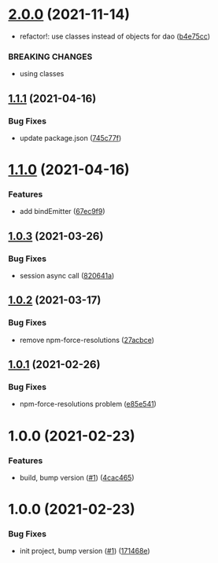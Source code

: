 # [2.0.0](https://github.com/beecode-rs/msh-node-session/compare/v1.1.1...v2.0.0) (2021-11-14)


* refactor!: use classes instead of objects for dao ([b4e75cc](https://github.com/beecode-rs/msh-node-session/commit/b4e75cc6e5537380ed666ff569b41c9601c3983c))


### BREAKING CHANGES

* using classes

## [1.1.1](https://github.com/beecode-rs/msh-node-session/compare/v1.1.0...v1.1.1) (2021-04-16)


### Bug Fixes

* update package.json ([745c77f](https://github.com/beecode-rs/msh-node-session/commit/745c77fe8b9a4afb13d77a7f726f746786d4a753))

# [1.1.0](https://github.com/beecode-rs/msh-node-session/compare/v1.0.3...v1.1.0) (2021-04-16)


### Features

* add bindEmitter ([67ec9f9](https://github.com/beecode-rs/msh-node-session/commit/67ec9f944d2bfa16fc8d53bff4807df8e35895f3))

## [1.0.3](https://github.com/beecode-rs/msh-node-session/compare/v1.0.2...v1.0.3) (2021-03-26)


### Bug Fixes

* session async call ([820641a](https://github.com/beecode-rs/msh-node-session/commit/820641a9e5ae24a4c132c16b0470280fe16d3fe5))

## [1.0.2](https://github.com/beecode-rs/msh-node-session/compare/v1.0.1...v1.0.2) (2021-03-17)


### Bug Fixes

* remove npm-force-resolutions ([27acbce](https://github.com/beecode-rs/msh-node-session/commit/27acbce9d2ac4bb403236afb12ef62590baaf328))

## [1.0.1](https://github.com/beecode-rs/msh-node-session/compare/v1.0.0...v1.0.1) (2021-02-26)


### Bug Fixes

* npm-force-resolutions problem ([e85e541](https://github.com/beecode-rs/msh-node-session/commit/e85e54192ded6ec71bfcf98841886ac5fcf76614))

# 1.0.0 (2021-02-23)


### Features

* build, bump version ([#1](https://github.com/beecode-rs/msh-node-session/issues/1)) ([4cac465](https://github.com/beecode-rs/msh-node-session/commit/4cac465556e8ce7fdccf21c240045bcf9d36a3d5))

# 1.0.0 (2021-02-23)


### Bug Fixes

* init project, bump version ([#1](https://github.com/beecode-rs/msh-node-session/issues/1)) ([171468e](https://github.com/beecode-rs/msh-node-session/commit/171468e87ebdde8b687af435b40b34ef0cb003f2))
